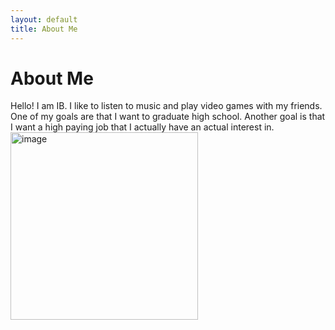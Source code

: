 ```yaml
---
layout: default
title: About Me
---
```

# About Me
Hello! I am IB.
I like to listen to music and play video games with my friends. One of my goals are that I want to graduate high school. Another goal is that I want a high paying job that I actually have an actual interest in.
<img width="300" height="300" alt="image" src="https://github.com/user-attachments/assets/5a45b58e-5d36-48b2-906b-bf5e836e3191" />
